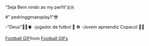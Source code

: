  "Seja Bem vindo ao my perfil'🇧🇷 

#" pedringgmaesplay1"😎

-"Deus"🙏🏻🫀
-jogador de futbol 🤙 ⚽️
-Jovem apreendiz Copacol 🏋🏼




<div class="tenor-gif-embed" data-postid="25905933" data-share-method="host" data-aspect-ratio="0.5625" data-width="100%"><a href="https://tenor.com/view/football-gif-25905933">Football GIF</a>from <a href="https://tenor.com/search/football-gifs">Football GIFs</a></div> <script type="text/javascript" async src="https://tenor.com/embed.js"></script>



